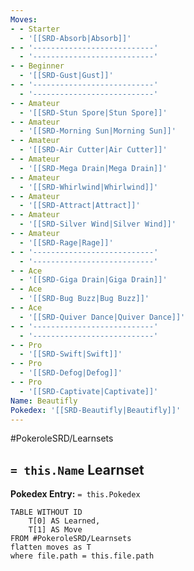 ```yaml
---
Moves:
- - Starter
  - '[[SRD-Absorb|Absorb]]'
- - '---------------------------'
  - '---------------------------'
- - Beginner
  - '[[SRD-Gust|Gust]]'
- - '---------------------------'
  - '---------------------------'
- - Amateur
  - '[[SRD-Stun Spore|Stun Spore]]'
- - Amateur
  - '[[SRD-Morning Sun|Morning Sun]]'
- - Amateur
  - '[[SRD-Air Cutter|Air Cutter]]'
- - Amateur
  - '[[SRD-Mega Drain|Mega Drain]]'
- - Amateur
  - '[[SRD-Whirlwind|Whirlwind]]'
- - Amateur
  - '[[SRD-Attract|Attract]]'
- - Amateur
  - '[[SRD-Silver Wind|Silver Wind]]'
- - Amateur
  - '[[SRD-Rage|Rage]]'
- - '---------------------------'
  - '---------------------------'
- - Ace
  - '[[SRD-Giga Drain|Giga Drain]]'
- - Ace
  - '[[SRD-Bug Buzz|Bug Buzz]]'
- - Ace
  - '[[SRD-Quiver Dance|Quiver Dance]]'
- - '---------------------------'
  - '---------------------------'
- - Pro
  - '[[SRD-Swift|Swift]]'
- - Pro
  - '[[SRD-Defog|Defog]]'
- - Pro
  - '[[SRD-Captivate|Captivate]]'
Name: Beautifly
Pokedex: '[[SRD-Beautifly|Beautifly]]'
---
```


#PokeroleSRD/Learnsets

## `= this.Name` Learnset

**Pokedex Entry:** `= this.Pokedex`

```dataview
TABLE WITHOUT ID
    T[0] AS Learned,
    T[1] AS Move
FROM #PokeroleSRD/Learnsets
flatten moves as T
where file.path = this.file.path
```
